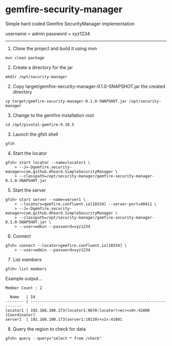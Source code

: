 # gemfire-security-manager

Simple hard coded Gemfire SecurityManager implementation

username = admin
password = xyz1234

----

1. Clone the project and build it using mvn
```
mvn clean package
```
2. Create a directory for the jar
```
mkdir /opt/security-manager
```
2. Copy target/gemfire-security-manager-0.1.0-SNAPSHOT.jar the created directory
```
cp target/gemfire-security-manager-0.1.0-SNAPSHOT.jar /opt/security-manager
```
3. Change to the gemfire installation root
```
cd /opt/pivotal-gemfire-9.10.5
``` 
3. Launch the gfsh shell
```
gfsh
```
4. Start the locator
```
gfsh> start locator --name=locator1 \
    > --J=-Dgemfire.security-manager=com.github.dhoard.SimpleSecurityManager \
    > --classpath=/opt/security-manager/gemfire-security-manager-0.1.0-SNAPSHOT.jar
```
5. Start the server
```
gfsh> start server --name=server1 \
    > --locators=gemfire.confluent.io[10334] --server-port=40411 \
    > --J=-Dgemfire.security-manager=com.github.dhoard.SimpleSecurityManager \
    > --classpath=/opt/security-manager/gemfire-security-manager-0.1.0-SNAPSHOT.jar \
    > --user=admin --password=xyz1234
```
6. Connect
```
gfsh> connect --locator=gemfire.confluent.io[10334] \
    > --user=admin --password=xyz1234
```
7. List members
```
gfsh> list members
```
Example output...
```  
Member Count : 2
  
  Name   | Id
-------- | ------------------------------------------------------------------
locator1 | 192.168.100.173(locator1:9670:locator)<ec><v0>:41000 [Coordinator]
server1  | 192.168.100.173(server1:10139)<v1>:41001
```  
8. Query the region to check for data
```
gfsh> query --query="select * from /check"  
```